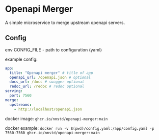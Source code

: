 # Openapi Merger


A simple microservice to merge upstream openapi servers.


## Config

env CONFIG_FILE - path to configuration (yaml)

example config:
```yaml
app:
  title: "Openapi merger" # title of app
  openapi_url: /openapi.json # optional
  docs_url: /docs # swagger optional 
  redoc_url: /redoc # redoc optional
serving:
  port: 7560
merge:
  upstreams:
    - http://localhost/openapi.json
```

docker image: `ghcr.io/nnstd/openapi-merger:main`

docker example: `docker run -v $(pwd)/config.yaml:/app/config.yaml -p 7560:7560 ghcr.io/nnstd/openapi-merger:main`
